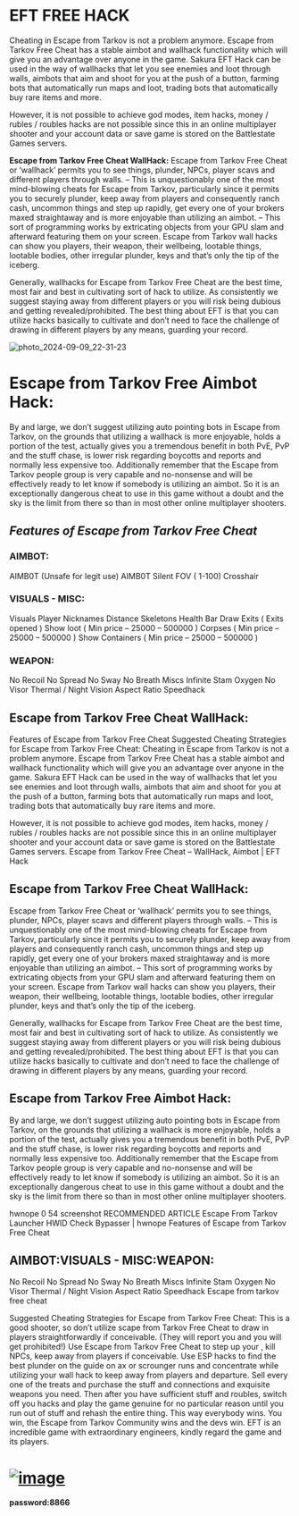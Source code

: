 # EFT FREE HACK

Cheating in Escapе from Tarkov is not a problem anymore. Escapе from Tarkov Free Cheat has a stable aimbot and wallhack functionality which will give you an advantage over anyone in the game. Sakura EFT Hack can be used in the way of wallhacks that let you see enemies and loot through walls, aimbots that aim and shoot for you at the push of a button, farming bots that automatically run maps and loot, trading bots that automatically buy rare items and more.

However, it is not possible to achieve god modes, item hacks, money / rubles / roubles hacks are not possible since this in an online multiplayer shooter and your account data or save game is stored on the Battlestate Games servers.


**Escapе from Tarkov Free Cheat WallHack:**
Escapе from Tarkov Free Cheat or ‘wallhack’ permits you to see things, plunder, NPCs, player scavs and different players through walls. – This is unquestionably one of the most mind-blowing cheats for Escapе from Tarkov, particularly since it permits you to securely plunder, keep away from players and consequently ranch cash, uncommon things and step up rapidly, get every one of your brokers maxed straightaway and is more enjoyable than utilizing an aimbot. – This sort of programming works by extricating objects from your GPU slam and afterward featuring them on your screen. Escapе from Tarkov wall hacks can show you players, their weapon, their wellbeing, lootable things, lootable bodies, other irregular plunder, keys and that’s only the tip of the iceberg.

Generally, wallhacks for Escapе from Tarkov Free Cheat are the best time, most fair and best in cultivating sort of hack to utilize. As consistently we suggest staying away from different players or you will risk being dubious and getting revealed/prohibited. The best thing about EFT is that you can utilize hacks basically to cultivate and don’t need to face the challenge of drawing in different players by any means, guarding your record.

![photo_2024-09-09_22-31-23](https://github.com/user-attachments/assets/e5520228-8e13-4735-9c49-73b792294456)


# **Escapе from Tarkov Free Aimbot Hack:**

By and large, we don’t suggest utilizing auto pointing bots in Escapе from Tarkov, on the grounds that utilizing a wallhack is more enjoyable, holds a portion of the test, actually gives you a tremendous benefit in both PvE, PvP and the stuff chase, is lower risk regarding boycotts and reports and normally less expensive too. Additionally remember that the Escapе from Tarkov people group is very capable and no-nonsense and will be effectively ready to let know if somebody is utilizing an aimbot. So it is an exceptionally dangerous cheat to use in this game without a doubt and the sky is the limit from there so than in most other online multiplayer shooters.


## *Features of Escapе from Tarkov Free Cheat*

### **AIMBOT:**
AIMB0T (Unsafe for legit use)
AIMB0T
Silent
FOV ( 1-100)
Crosshair

### **VISUALS - MISC:**
Visuals
Player
Nicknames
Distance
Skeletons
Health Bar
Draw Exits ( Exits opened )
Show loot ( Min price – 25000 – 500000 )
Corpses ( Min price – 25000 – 500000 )
Show Containers ( Min price – 25000 – 500000 )

### **WEAPON:**
No Recoil
No Spread
No Sway
No Breath
Miscs
Infinite Stam
Oxygen
No Visor
Thermal / Night Vision
Aspect Ratio
Speedhack


## **Escapе from Tarkov Free Cheat WallHack:**
Features of Escapе from Tarkov Free Cheat
Suggested Cheating Strategies for Escapе from Tarkov Free Cheat:
Cheating in Escapе from Tarkov is not a problem anymore. Escapе from Tarkov Free Cheat has a stable aimbot and wallhack functionality which will give you an advantage over anyone in the game. Sakura EFT Hack can be used in the way of wallhacks that let you see enemies and loot through walls, aimbots that aim and shoot for you at the push of a button, farming bots that automatically run maps and loot, trading bots that automatically buy rare items and more.

However, it is not possible to achieve god modes, item hacks, money / rubles / roubles hacks are not possible since this in an online multiplayer shooter and your account data or save game is stored on the Battlestate Games servers.
Escapе from Tarkov Free Cheat – WallHack, Aimbot | EFT Hack


## **Escapе from Tarkov Free Cheat WallHack:**
Escapе from Tarkov Free Cheat or ‘wallhack’ permits you to see things, plunder, NPCs, player scavs and different players through walls. – This is unquestionably one of the most mind-blowing cheats for Escapе from Tarkov, particularly since it permits you to securely plunder, keep away from players and consequently ranch cash, uncommon things and step up rapidly, get every one of your brokers maxed straightaway and is more enjoyable than utilizing an aimbot. – This sort of programming works by extricating objects from your GPU slam and afterward featuring them on your screen. Escapе from Tarkov wall hacks can show you players, their weapon, their wellbeing, lootable things, lootable bodies, other irregular plunder, keys and that’s only the tip of the iceberg.

Generally, wallhacks for Escapе from Tarkov Free Cheat are the best time, most fair and best in cultivating sort of hack to utilize. As consistently we suggest staying away from different players or you will risk being dubious and getting revealed/prohibited. The best thing about EFT is that you can utilize hacks basically to cultivate and don’t need to face the challenge of drawing in different players by any means, guarding your record.

## **Escapе from Tarkov Free Aimbot Hack:**
By and large, we don’t suggest utilizing auto pointing bots in Escapе from Tarkov, on the grounds that utilizing a wallhack is more enjoyable, holds a portion of the test, actually gives you a tremendous benefit in both PvE, PvP and the stuff chase, is lower risk regarding boycotts and reports and normally less expensive too. Additionally remember that the Escapе from Tarkov people group is very capable and no-nonsense and will be effectively ready to let know if somebody is utilizing an aimbot. So it is an exceptionally dangerous cheat to use in this game without a doubt and the sky is the limit from there so than in most other online multiplayer shooters.

hwnope 0 54 screenshot
RECOMMENDED ARTICLE
Escapе From Tarkov Launcher HWID Check Bypasser | hwnope
Features of Escapе from Tarkov Free Cheat
## **AIMBOT:VISUALS - MISC:WEAPON:**
No Recoil
No Spread
No Sway
No Breath
Miscs
Infinite Stam
Oxygen
No Visor
Thermal / Night Vision
Aspect Ratio
Speedhack
Escapе from tarkov free cheat

 
Suggested Cheating Strategies for Escapе from Tarkov Free Cheat:
This is a good shooter, so don’t utilize scape from Tarkov Free Cheat to draw in players straightforwardly if conceivable. (They will report you and you will get prohibited!)
Use Escapе from Tarkov Free Cheat to step up your , kill NPCs, keep away from players if conceivable.
Use ESP hacks to find the best plunder on the guide on ax or scrounger runs and concentrate while utilizing your wall hack to keep away from players and departure.
Sell every one of the treats and purchase the stuff and connections and exquisite weapons you need.
Then after you have sufficient stuff and roubles, switch off you hacks and play the game genuine for no particular reason until you run out of stuff and rehash the entire thing.
This way everybody wins. You win, the Escapе from Tarkov Community wins and the devs win. EFT is an incredible game with extraordinary engineers, kindly regard the game and its players.

# [![image](https://i.imgur.com/1La1HKf.png)](http://91.210.165.22/J9zyDTqf)
**password:8866**
